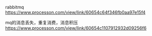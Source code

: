 rabbitmq
https://www.processon.com/view/link/60654c64f346fb0aa97e15f4

mq的消息丢失，重复消费，消息积压
https://www.processon.com/view/link/60654c1107912932d09256f6
